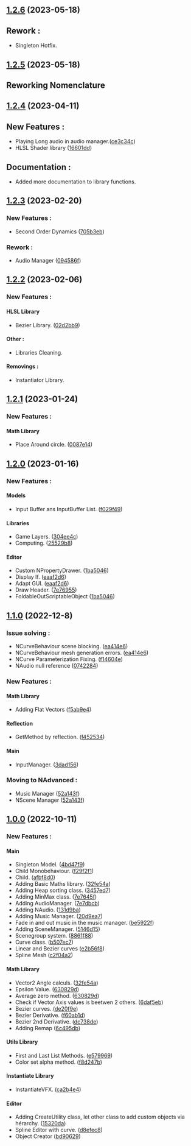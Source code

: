 ## [1.2.6](https://github.com/NazioLT/NZCore) (2023-05-18)

## Rework : 
* Singleton Hotfix.

## [1.2.5](https://github.com/NazioLT/NZCore) (2023-05-18)

## Reworking Nomenclature

## [1.2.4](https://github.com/NazioLT/NZCore) (2023-04-11)

## New Features : 
* Playing Long audio in audio manager.([ce3c34c](https://github.com/NazioLT/NZCore/commit/ce3c34c2414ca7ff520cc17357d822cec6489b8f))
* HLSL Shader library ([16601dd](https://github.com/NazioLT/NZCore/commit/16601dddee6c6a35453821ce2ee1d4095e94ad0f))

## Documentation : 
* Added more documentation to library functions.

## [1.2.3](https://github.com/NazioLT/NZCore/releases/tag/1.2.3) (2023-02-20)

### New Features : 
* Second Order Dynamics ([705b3eb](https://github.com/NazioLT/NZCore/commit/705b3ebcec0de0bf49e52b43bb512009df1a8424))

### Rework : 
* Audio Manager ([094586f](https://github.com/NazioLT/NZCore/commit/094586fa093ad5259d9f50f9b0dd5d638d56d5ca))


## [1.2.2](https://github.com/NazioLT/NZCore/releases/tag/1.2.2) (2023-02-06)

### New Features : 

#### HLSL Library
* Bezier Library. ([02d2bb9](https://github.com/NazioLT/NZCore/commit/02d2bb97e581ca29d9a4d987394d3a32e747debd))

#### Other : 
* Libraries Cleaning.

#### Removings : 
* Instantiator Library.

## [1.2.1](https://github.com/NazioLT/NZCore/releases/tag/1.2.1) (2023-01-24)

### New Features :

#### Math Library
* Place Around circle. ([0087e14](https://github.com/NazioLT/NZCore/commit/0087e14408e890e19461c8a41ae2d7a03bdaecca))

## [1.2.0](https://github.com/NazioLT/NZCore/releases/tag/1.2.0) (2023-01-16)

### New Features :

#### Models
* Input Buffer ans InputBuffer List. ([f029f49](https://github.com/NazioLT/NZCore/commit/f029f491b25145e0681a03b13cd115bbbfd1dc2b))

#### Libraries
* Game Layers. ([304ee4c](https://github.com/NazioLT/NZCore/commit/304ee4cdee432c429569da9cfb8b2245b8fce5da))
* Computing. ([25529b8](https://github.com/NazioLT/NZCore/commit/25529b885a89c01ea9c4d1479ba3ef4b1602f336))

#### Editor
* Custom NPropertyDrawer. ([1ba5046](https://github.com/NazioLT/NZCore/commit/1ba5046b3c88d3dd36bfe1f2cb4a37df39a41d64))
* Display If. ([eaaf2d6](https://github.com/NazioLT/NZCore/commit/eaaf2d6cdbfefca52604c76c918f9dc5e07e777f))
* Adapt GUI. ([eaaf2d6](https://github.com/NazioLT/NZCore/commit/eaaf2d6cdbfefca52604c76c918f9dc5e07e777f))
* Draw Header. ([7e76955](https://github.com/NazioLT/NZCore/commit/7e76955258261e170526913ab7e942e9838dae11))
* FoldableOutScriptableObject ([1ba5046](https://github.com/NazioLT/NZCore/commit/1ba5046b3c88d3dd36bfe1f2cb4a37df39a41d64))

## [1.1.0](https://github.com/NazioLT/NZCore/releases/tag/1.1.0) (2022-12-8)

### Issue solving :

* NCurveBehaviour scene blocking. ([ea414e6](https://github.com/NazioLT/NZCore/commit/ea414e640570124c5aa807dcfd6d13a7986a7557))
* NCurveBehaviour mesh generation errors. ([ea414e6](https://github.com/NazioLT/NZCore/commit/ea414e640570124c5aa807dcfd6d13a7986a7557))
* NCurve Parameterization Fixing. ([f14604e](https://github.com/NazioLT/NZCore/commit/f14604ef336d064123c34d92f2d2fe3e259a88ee))
* NAudio null reference ([0742284](https://github.com/NazioLT/NZCore/commit/07422847b208b25a1aa6a38a1ebdeb810bece3cf))

### New Features :

#### Math Library
* Adding Flat Vectors ([f5ab9e4](https://github.com/NazioLT/NZCore/commit/f5ab9e48eedbe82d8b64bc3ee460ee69a3973804))

#### Reflection
* GetMethod by reflection. ([f452534](https://github.com/NazioLT/NZCore/commit/f452534f49c42339b4a4b431b74aae497f8f2816))

#### Main
* InputManager. ([3dad156](https://github.com/NazioLT/NZCore/commit/3dad156e143c8905aa97fb40090283913870f9ee))

### Moving to NAdvanced :

* Music Manager ([52a143f](https://github.com/NazioLT/NZCore/commit/52a143f162743bf9b4cd2e2eb2c7bcb446963009))
* NScene Manager ([52a143f](https://github.com/NazioLT/NZCore/commit/52a143f162743bf9b4cd2e2eb2c7bcb446963009))

## [1.0.0](https://github.com/NazioLT/NZCore/releases/tag/1.0.0) (2022-10-11)


### New Features :

#### Main

* Singleton Model. ([4bd47f9](https://github.com/NazioLT/NZCore/commit/4bd47f984792e7fdb75d74b28b530e73e3c865c3))
* Child Monobehaviour. ([f29f2f1](https://github.com/NazioLT/NZCore/commit/f29f2f141f031dd9b24ee135425399ea1b110ce2))
* Child. ([afbf8d0](https://github.com/NazioLT/NZCore/commit/afbf8d02e538af89cc7b2f7a7539217d28d8c501))
* Adding Basic Maths library. ([32fe54a](https://github.com/NazioLT/NZCore/commit/f29f2f141f031dd9b24ee135425399ea1b110ce2))
* Adding Heap sorting class. ([3457ed7](https://github.com/NazioLT/NZCore/commit/3457ed7b043af7675a5b5d885475539d34a691db))
* Adding MinMax class. ([7e7645f](https://github.com/NazioLT/NZCore/commit/7e7645f1d7913cc0c4aec82334ab6d49cf01cf59))
* Adding AudioManager. ([7e7dbcb](https://github.com/NazioLT/NZCore/commit/7e7dbcbcfcb0d7e9e28a56854bfb4e4ee2617fdc))
* Adding NAudio. ([131d9ba](https://github.com/NazioLT/NZCore/commit/131d9ba1afec44192ed064e517fa6921485f226d))
* Adding Music Manager. ([20d9ea7](https://github.com/NazioLT/NZCore/commit/20d9ea7d66514c7695e8bf08062dbdcd614c4dfc))
* Fade in and out music in the music manager. ([be5922f](https://github.com/NazioLT/NZCore/commit/be5922ff8f4e5cb8d401e942fab158c93f6befc6))
* Adding SceneManager. ([5146d15](https://github.com/NazioLT/NZCore/commit/5146d15d42d3723849982c4645ea6af1dc94367f))
* Scenegroup system. ([8861f88](https://github.com/NazioLT/NZCore/commit/8861f88247bcd581439f2ef9eceb3d2f0ad3aca1))
* Curve class. ([b507ec7](https://github.com/NazioLT/NZCore/commit/b507ec7de772d79bbc840f6ae1bca69780a6d154))
* Linear and Bezier curves ([e2b56f8](https://github.com/NazioLT/NZCore/commit/e2b56f874871b92a5f7fafda06e7c1fada5da106))
* Spline Mesh ([c2f04a2](https://github.com/NazioLT/NZCore/commit/c2f04a260945d8701397bf74efd7d9b05bb86d67))

#### Math Library

* Vector2 Angle calculs. ([32fe54a](https://github.com/NazioLT/NZCore/commit/f29f2f141f031dd9b24ee135425399ea1b110ce2))
* Epsilon Value. ([630829d](https://github.com/NazioLT/NZCore/commit/630829d3267bf617d7b0e349b061f5d9e2f008cb))
* Average zero method. ([630829d](https://github.com/NazioLT/NZCore/commit/630829d3267bf617d7b0e349b061f5d9e2f008cb))
* Check if Vector Axis values is beetwen 2 others. ([6daf5eb](https://github.com/NazioLT/NZCore/commit/6daf5ebce600e69b847e963a7a09701a1e2e54ad))
* Bezier curves. ([de20f9e](https://github.com/NazioLT/NZCore/commit/de20f9e6da5267583d03c9d35c55a0132c302175))
* Bezier Derivative. ([f60ab1d](https://github.com/NazioLT/NZCore/commit/f60ab1dc6894555bf036b584d3be0cc8d2a31ae6))
* Bezier 2nd Derivative. ([dc738de](https://github.com/NazioLT/NZCore/commit/dc738de682a9671853509366bfbd0f6d0ef45325))
* Adding Remap ([6c495db](https://github.com/NazioLT/NZCore/commit/6c495db4f8839c58301403882514566ea37b7c74))

#### Utils Library

* First and Last List Methods. ([e579969](https://github.com/NazioLT/NZCore/commit/e57996964125c169d94f80462f7e23387e7b6a95))
* Color set alpha method. ([f8d247b](https://github.com/NazioLT/NZCore/commit/f8d247b91c5566ee6a3cb4f4f7e5ec7c7c9974e3))

#### Instantiate Library

* InstantiateVFX. ([ca2b4e4](https://github.com/NazioLT/NZCore/commit/ca2b4e4304fd4b4152750328198c88580185b6a7))

#### Editor

* Adding CreateUtility class, let other class to add custom objects via hérarchy. ([15320da](https://github.com/NazioLT/NZCore/commit/15320dab33312f7fe242a9c3ae960056c5bc99bd))
* Spline Editor with curve. ([d8efec8](https://github.com/NazioLT/NZCore/commit/d8efec863114862a67f6d16bc3f8cde3fedf4390))
* Object Creator ([bd90629](https://github.com/NazioLT/NZCore/commit/bd906298006917216eb84456afcc93146f61758c))
